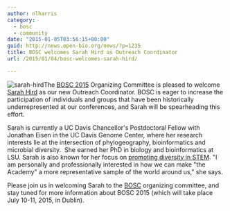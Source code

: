 ```yaml
---
author: nlharris
category:
  - bosc
  - community
date: "2015-01-05T03:56:15+00:00"
guid: http://news.open-bio.org/news/?p=1235
title: BOSC welcomes Sarah Hird as Outreach Coordinator
url: /2015/01/04/bosc-welcomes-sarah-hird/

---
```

![sarah-hird](https://news.obf.io/wp-content/uploads/2015/01/sarah-hird.jpeg)The [BOSC 2015](/wiki/BOSC_2015) Organizing Committee is pleased to welcome [Sarah Hird](https://sites.google.com/site/sarahhird/home "Sarah Hird") as our new Outreach Coordinator. BOSC is eager to increase the participation of individuals and groups that have been historically underrepresented at our conferences, and Sarah will be spearheading this effort.

Sarah is currently a UC Davis Chancellor's Postdoctoral Fellow with Jonathan Eisen in the UC Davis Genome Center, where her research interests lie at the intersection of phylogeography, bioinformatics and microbial diversity.  She earned her PhD in biology and bioinformatics at LSU. Sarah is also known for her focus on [promoting diversity in STEM](https://sites.google.com/site/sarahhird/diversity-in-stem). "I am personally and professionally interested in how we can make "the Academy" a more representative sample of the world around us," she says.

Please join us in welcoming Sarah to the [BOSC](/wiki/BOSC_2015) organizing committee, and stay tuned for more information about BOSC 2015 (which will take place July 10-11, 2015, in Dublin).
